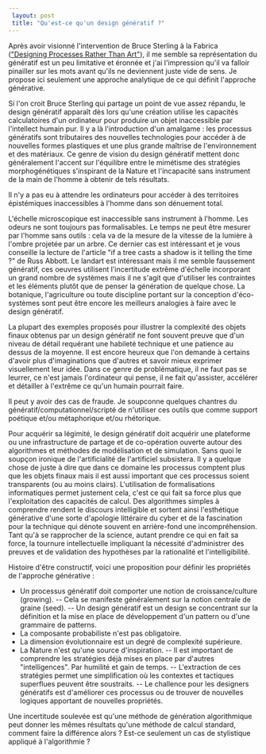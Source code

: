 ```yaml
---
 layout: post
 title: "Qu'est-ce qu'un design génératif ?"
---
```


Après avoir visionné l'intervention de Bruce Sterling à la Fabrica (["Designing Processes Rather Than Art"](http://www.fabrica.it/workshops/sterling_videos.html)), il me semble sa représentation du génératif est un peu limitative et éronnée et j'ai l'impression qu'il va falloir pinailler sur les mots avant qu'ils ne deviennent juste vide de sens. Je propose ici seulement une approche analytique de ce qui définit l'approche générative.

Si l'on croit Bruce Sterling qui partage un point de vue assez répandu, le design génératif apparaît dès lors qu'une création utilise les capacités calculatoires d'un ordinateur pour produire un objet inaccessible par l'intellect humain pur. Il y a là l'introduction d'un amalgame : les processus génératifs sont tributaires des nouvelles technologies pour accéder à de nouvelles formes plastiques et une plus grande maîtrise de l'environnement et des matériaux. Ce genre de vision du design génératif mettent donc généralement l'accent sur l'équilibre entre le mimétisme des stratégies morphogénétiques s'inspirant de la Nature et l'incapacité sans instrument de la main de l'homme à obtenir de tels résultats.

Il n'y a pas eu à attendre les ordinateurs pour accéder à des territoires épistémiques inaccessibles à l'homme dans son dénuement total.

L'échelle microscopique est inaccessible sans instrument à l'homme. Les odeurs ne sont toujours pas formalisables. Le temps ne peut être mesurer par l'homme sans outils : cela va de la mesure de la vitesse de la lumière à l'ombre projetée par un arbre. Ce dernier cas est intéressant et je vous conseille la lecture de l'article "if a tree casts a shadow is it telling the time ?" de Russ Abbott. Le landart est intéressant mais il me semble faussement génératif, ces oeuvres utilisent l'incertitude extrême d'échelle incorporant un grand nombre de systèmes mais il ne s'agit que d'utiliser les contraintes et les éléments plutôt que de penser la génération de quelque chose. La botanique, l'agriculture ou toute discipline portant sur la conception d'éco-systèmes sont peut être encore les meilleurs analogies à faire avec le design génératif.

La plupart des exemples proposés pour illustrer la complexité des objets finaux obtenus par un design génératif ne font souvent preuve que d'un niveau de détail requérant une habileté technique et une patience au dessus de la moyenne. Il est encore heureux que l'on demande à certains d'avoir plus d'imaginations que d'autres et savoir mieux exprimer visuellement leur idée. Dans ce genre de problématique, il ne faut pas se leurrer, ce n'est jamais l'ordinateur qui pense, il ne fait qu'assister, accélérer et détailler à l'extrême ce qu'un humain pourrait faire.

Il peut y avoir des cas de fraude. Je soupconne quelques chantres du génératif/computationnel/scripté de n'utiliser ces outils que comme support poétique et/ou métaphorique et/ou rhétorique.

Pour acquérir sa légimité, le design génératif doit acquérir une plateforme ou une infrastructure de partage et de co-opération ouverte autour des algorithmes et méthodes de modélisation et de simulation. Sans quoi le soupçon ironique de l'artificialité de l'artificiel subsistera. Il y a quelque chose de juste à dire que dans ce domaine les processus comptent plus que les objets finaux mais il est aussi important que ces processus soient transparents (ou au moins clairs). L'utilisation de formalisations informatiques permet justement cela, c'est ce qui fait sa force plus que l'exploitation des capacités de calcul. Des algorithmes simples à comprendre rendent le discours intelligible et sortent ainsi l'esthétique générative d'une sorte d'apologie littéraire du cyber et de la fascination pour la technique qui dénote souvent en arrière-fond une incompréhension. Tant qu'à se rapprocher de la science, autant prendre ce qui en fait sa force, la tournure intellectuelle impliquant la nécessité d'administrer des preuves et de validation des hypothèses par la rationalité et l'intelligibilité.

Histoire d'être constructif, voici une proposition pour définir les propriétés de l'approche générative :

- Un processus génératif doit comporter une notion de croissance/culture (growing).
-- Cela se manifeste généralement sur la notion centrale de graine (seed).
-- Un design génératif est un design se concentrant sur la définition et la mise en place de développement d'un pattern ou d'une grammaire de patterns.
- La composante probabiliste n'est pas obligatoire.
- La dimension évolutionnaire est un degré de complexité supérieure.
- La Nature n'est qu'une source d'inspiration.
-- Il est important de comprendre les stratégies déjà mises en place par d'autres "intelligences". Par humilité et gain de temps.
-- L'extraction de ces stratégies permet une simplification où les contextes et tactiques superflues peuvent être soustraits.
-- Le challence pour les designers génératifs est d'améliorer ces processus ou de trouver de nouvelles logiques apportant de nouvelles propriétés.

Une incertitude soulevée est qu'une méthode de génération algorithmique peut donner les mêmes résultats qu'une méthode de calcul standard, comment faire la différence alors ? Est-ce seulement un cas de stylistique appliqué à l'algorithmie ?
